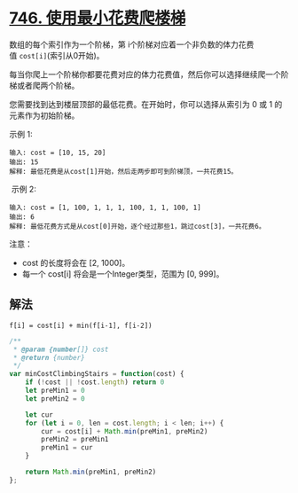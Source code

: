 # [746. 使用最小花费爬楼梯](https://leetcode-cn.com/problems/min-cost-climbing-stairs/)
数组的每个索引作为一个阶梯，第 i个阶梯对应着一个非负数的体力花费值 `cost[i]`(索引从0开始)。

每当你爬上一个阶梯你都要花费对应的体力花费值，然后你可以选择继续爬一个阶梯或者爬两个阶梯。

您需要找到达到楼层顶部的最低花费。在开始时，你可以选择从索引为 0 或 1 的元素作为初始阶梯。

示例 1:
```
输入: cost = [10, 15, 20]
输出: 15
解释: 最低花费是从cost[1]开始，然后走两步即可到阶梯顶，一共花费15。
```
 示例 2:
```
输入: cost = [1, 100, 1, 1, 1, 100, 1, 1, 100, 1]
输出: 6
解释: 最低花费方式是从cost[0]开始，逐个经过那些1，跳过cost[3]，一共花费6。
```
注意：

* cost 的长度将会在 [2, 1000]。
* 每一个 cost[i] 将会是一个Integer类型，范围为 [0, 999]。

## 解法
`f[i] = cost[i] + min(f[i-1], f[i-2])`
```js
/**
 * @param {number[]} cost
 * @return {number}
 */
var minCostClimbingStairs = function(cost) {
    if (!cost || !cost.length) return 0
    let preMin1 = 0
    let preMin2 = 0

    let cur
    for (let i = 0, len = cost.length; i < len; i++) {
        cur = cost[i] + Math.min(preMin1, preMin2)
        preMin2 = preMin1
        preMin1 = cur
    }

    return Math.min(preMin1, preMin2)
};
```

